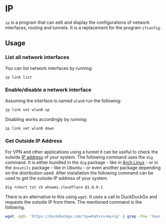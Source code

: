# IP

`ip` is a program that can edit and display the configurations of network
interfaces, routing and tunnels.
It is a replacement for the program `ifconfig`.

## Usage

### List all network interfaces

You can list network interfaces by running:

```sh
ip link list
```

### Enable/disable a network interface

Assuming the interface is named `wlan0` run the following:

```sh
ip link set wlan0 up
```

Disabling works accordingly by running:

```sh
ip link set wlan0 down
```

### Get Outside IP Address

For VPN and other applications using a tunnel it can be useful to check the
outside [IP address](/wiki/ip_address.md) of your system.
The following command uses the `dig` command.
It is either bundled in the `dig` package - like in
[Arch Linux](/wiki/linux/arch-linux.md) - or in the `dnsutils`
package - like in Ubuntu - or even another package depending on the distribution
used.
After installation the following command can be used to get the outside IP
address of your system.

```sh
dig +short txt ch whoami.cloudflare @1.0.0.1
```

There is an alternative to this using `wget`.
It uses a call to DuckDuckGo and requests the outside IP from there.
The mentioned command is the following.

```sh
wget -qqO- 'https://duckduckgo.com/?q=what+is+my+ip' | grep -Pow 'Your IP address is \K[0-9.]+'
```
